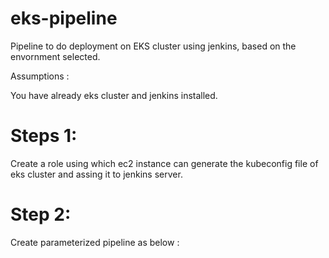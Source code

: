 # eks-pipeline

Pipeline to do deployment on EKS cluster using jenkins, based on the envornment selected.

Assumptions :

You have already eks cluster and jenkins installed.

Steps 1: 
=======

Create a role using which ec2 instance can generate the kubeconfig file of eks cluster and assing it to jenkins server.

Step 2:
=======

Create parameterized pipeline as below :

